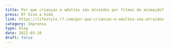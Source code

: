 ```yaml
---
title: Por que crianças e adultos são atraídos por filmes de animação? Portal R7
press: R7 Viva a Vida
link: https://lifestyle.r7.com/por-que-criancas-e-adultos-sao-atraidos-por-filmes-de-animacao-10032022
category: Imprensa
type: blog
date: 2022-03-10
draft: false
---
```

